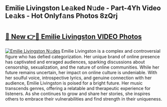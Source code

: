 ## Emilie Livingston Le𝚊ked N𝚞de - Part-4Yh Video Le𝚊ks - Hot Onlyf𝚊ns Photos 8zQrj

# <h2><a href="http://ac25910.deff.icu/?id=Emilie+Livingston">🔗 New 👉🔴 Emilie Livingston VIDEO Photos</a></h2>

[![Emilie Livingston N𝚞des](https://i.imgur.com/rIISA9y.gif)](http://ac25910.deff.icu/?id=Emilie+Livingston)
Emilie Livingston is a complex and controversial figure who has defied categorization. Her unique brand of online presence has captivated and enraged audiences, sparking discussions about censorship, sexualization, and the nature of online communities. While her future remains uncertain, her impact on online culture is undeniable. With her soulful voice, introspective lyrics, and genuine connection with her audience, Emilie Livingston is poised for a bright future. Her music transcends genres, offering a relatable and therapeutic experience for listeners. As she continues to grow and share her stories, she inspires others to embrace their vulnerabilities and find strength in their uniqueness.
